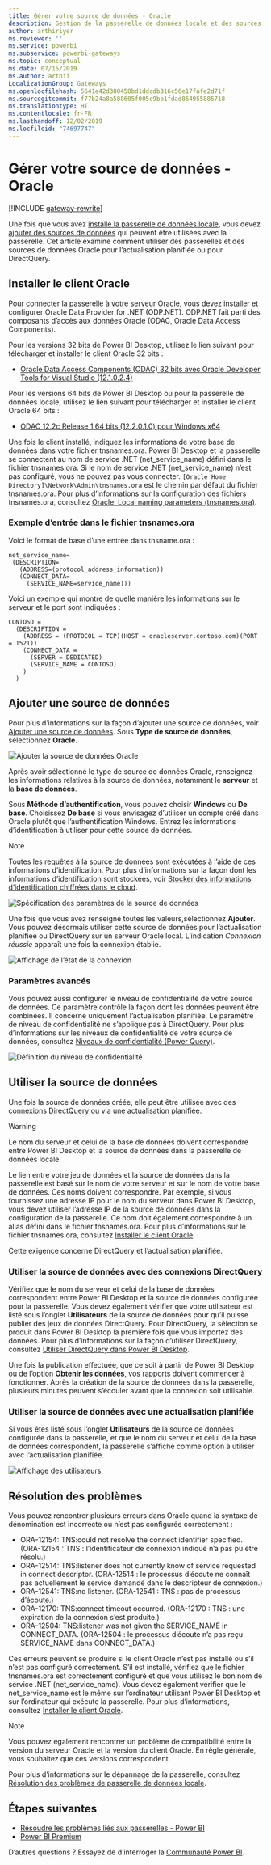 ```yaml
---
title: Gérer votre source de données - Oracle
description: Gestion de la passerelle de données locale et des sources de données associées.
author: arthiriyer
ms.reviewer: ''
ms.service: powerbi
ms.subservice: powerbi-gateways
ms.topic: conceptual
ms.date: 07/15/2019
ms.author: arthii
LocalizationGroup: Gateways
ms.openlocfilehash: 5641e42d380458bd1ddcdb316c56e17fafe2d71f
ms.sourcegitcommit: f77b24a8a588605f005c9bb1fdad864955885718
ms.translationtype: HT
ms.contentlocale: fr-FR
ms.lasthandoff: 12/02/2019
ms.locfileid: "74697747"
---
```

# <a name="manage-your-data-source---oracle"></a>Gérer votre source de données - Oracle

[!INCLUDE [gateway-rewrite](includes/gateway-rewrite.md)]

Une fois que vous avez [installé la passerelle de données locale](/data-integration/gateway/service-gateway-install), vous devez [ajouter des sources de données](service-gateway-data-sources.md#add-a-data-source) qui peuvent être utilisées avec la passerelle. Cet article examine comment utiliser des passerelles et des sources de données Oracle pour l’actualisation planifiée ou pour DirectQuery.

## <a name="install-the-oracle-client"></a>Installer le client Oracle

Pour connecter la passerelle à votre serveur Oracle, vous devez installer et configurer Oracle Data Provider for .NET (ODP.NET). ODP.NET fait parti des composants d’accès aux données Oracle (ODAC, Oracle Data Access Components).

Pour les versions 32 bits de Power BI Desktop, utilisez le lien suivant pour télécharger et installer le client Oracle 32 bits :

* [Oracle Data Access Components (ODAC) 32 bits avec Oracle Developer Tools for Visual Studio (12.1.0.2.4)](https://www.oracle.com/technetwork/topics/dotnet/utilsoft-086879.html)

Pour les versions 64 bits de Power BI Desktop ou pour la passerelle de données locale, utilisez le lien suivant pour télécharger et installer le client Oracle 64 bits :

* [ODAC 12.2c Release 1 64 bits (12.2.0.1.0) pour Windows x64](https://www.oracle.com/technetwork/database/windows/downloads/index-090165.html)

Une fois le client installé, indiquez les informations de votre base de données dans votre fichier tnsnames.ora. Power BI Desktop et la passerelle se connectent au nom de service .NET (net_service_name) défini dans le fichier tnsnames.ora. Si le nom de service .NET (net_service_name) n’est pas configuré, vous ne pouvez pas vous connecter. `[Oracle Home Directory]\Network\Admin\tnsnames.ora` est le chemin par défaut du fichier tnsnames.ora. Pour plus d’informations sur la configuration des fichiers tnsnames.ora, consultez [Oracle: Local naming parameters (tnsnames.ora)](https://docs.oracle.com/cd/B28359_01/network.111/b28317/tnsnames.htm).

### <a name="example-tnsnamesora-file-entry"></a>Exemple d’entrée dans le fichier tnsnames.ora

Voici le format de base d’une entrée dans tnsname.ora :

```
net_service_name=
 (DESCRIPTION=
   (ADDRESS=(protocol_address_information))
   (CONNECT_DATA=
     (SERVICE_NAME=service_name)))
```

Voici un exemple qui montre de quelle manière les informations sur le serveur et le port sont indiquées :

```
CONTOSO =
  (DESCRIPTION =
    (ADDRESS = (PROTOCOL = TCP)(HOST = oracleserver.contoso.com)(PORT = 1521))
    (CONNECT_DATA =
      (SERVER = DEDICATED)
      (SERVICE_NAME = CONTOSO)
    )
  )
```

## <a name="add-a-data-source"></a>Ajouter une source de données

Pour plus d’informations sur la façon d’ajouter une source de données, voir [Ajouter une source de données](service-gateway-data-sources.md#add-a-data-source). Sous **Type de source de données**, sélectionnez **Oracle**.

![Ajouter la source de données Oracle](media/service-gateway-onprem-manage-oracle/data-source-oracle.png)

Après avoir sélectionné le type de source de données Oracle, renseignez les informations relatives à la source de données, notamment le **serveur** et la **base de données**. 

Sous **Méthode d’authentification**, vous pouvez choisir **Windows** ou **De base**. Choisissez **De base** si vous envisagez d’utiliser un compte créé dans Oracle plutôt que l’authentification Windows. Entrez les informations d’identification à utiliser pour cette source de données.

> [!NOTE]
> Toutes les requêtes à la source de données sont exécutées à l’aide de ces informations d’identification. Pour plus d’informations sur la façon dont les informations d’identification sont stockées, voir [Stocker des informations d’identification chiffrées dans le cloud](service-gateway-data-sources.md#store-encrypted-credentials-in-the-cloud).

![Spécification des paramètres de la source de données](media/service-gateway-onprem-manage-oracle/data-source-oracle2.png)

Une fois que vous avez renseigné toutes les valeurs,sélectionnez **Ajouter**. Vous pouvez désormais utiliser cette source de données pour l’actualisation planifiée ou DirectQuery sur un serveur Oracle local. L’indication *Connexion réussie* apparaît une fois la connexion établie.

![Affichage de l’état de la connexion](media/service-gateway-onprem-manage-oracle/datasourcesettings4.png)

### <a name="advanced-settings"></a>Paramètres avancés

Vous pouvez aussi configurer le niveau de confidentialité de votre source de données. Ce paramètre contrôle la façon dont les données peuvent être combinées. Il concerne uniquement l’actualisation planifiée. Le paramètre de niveau de confidentialité ne s’applique pas à DirectQuery. Pour plus d’informations sur les niveaux de confidentialité de votre source de données, consultez [Niveaux de confidentialité (Power Query)](https://support.office.com/article/Privacy-levels-Power-Query-CC3EDE4D-359E-4B28-BC72-9BEE7900B540).

![Définition du niveau de confidentialité](media/service-gateway-onprem-manage-oracle/datasourcesettings9.png)

## <a name="use-the-data-source"></a>Utiliser la source de données

Une fois la source de données créée, elle peut être utilisée avec des connexions DirectQuery ou via une actualisation planifiée.

> [!WARNING]
> Le nom du serveur et celui de la base de données doivent correspondre entre Power BI Desktop et la source de données dans la passerelle de données locale.

Le lien entre votre jeu de données et la source de données dans la passerelle est basé sur le nom de votre serveur et sur le nom de votre base de données. Ces noms doivent correspondre. Par exemple, si vous fournissez une adresse IP pour le nom du serveur dans Power BI Desktop, vous devez utiliser l’adresse IP de la source de données dans la configuration de la passerelle. Ce nom doit également correspondre à un alias défini dans le fichier tnsnames.ora. Pour plus d’informations sur le fichier tnsnames.ora, consultez [Installer le client Oracle](#install-the-oracle-client).

Cette exigence concerne DirectQuery et l’actualisation planifiée.

### <a name="use-the-data-source-with-directquery-connections"></a>Utiliser la source de données avec des connexions DirectQuery

Vérifiez que le nom du serveur et celui de la base de données correspondent entre Power BI Desktop et la source de données configurée pour la passerelle. Vous devez également vérifier que votre utilisateur est listé sous l’onglet **Utilisateurs** de la source de données pour qu’il puisse publier des jeux de données DirectQuery. Pour DirectQuery, la sélection se produit dans Power BI Desktop la première fois que vous importez des données. Pour plus d’informations sur la façon d’utiliser DirectQuery, consultez [Utiliser DirectQuery dans Power BI Desktop](desktop-use-directquery.md).

Une fois la publication effectuée, que ce soit à partir de Power BI Desktop ou de l’option **Obtenir les données**, vos rapports doivent commencer à fonctionner. Après la création de la source de données dans la passerelle, plusieurs minutes peuvent s’écouler avant que la connexion soit utilisable.

### <a name="use-the-data-source-with-scheduled-refresh"></a>Utiliser la source de données avec une actualisation planifiée

Si vous êtes listé sous l’onglet **Utilisateurs** de la source de données configurée dans la passerelle, et que le nom du serveur et celui de la base de données correspondent, la passerelle s’affiche comme option à utiliser avec l’actualisation planifiée.

![Affichage des utilisateurs](media/service-gateway-onprem-manage-oracle/powerbi-gateway-enterprise-schedule-refresh.png)

## <a name="troubleshooting"></a>Résolution des problèmes

Vous pouvez rencontrer plusieurs erreurs dans Oracle quand la syntaxe de dénomination est incorrecte ou n’est pas configurée correctement :

* ORA-12154: TNS:could not resolve the connect identifier specified. (ORA-12154 : TNS : l’identificateur de connexion indiqué n’a pas pu être résolu.)
* ORA-12514: TNS:listener does not currently know of service requested in connect descriptor. (ORA-12514 : le processus d’écoute ne connaît pas actuellement le service demandé dans le descripteur de connexion.)
* ORA-12541: TNS:no listener. (ORA-12541 : TNS : pas de processus d’écoute.)
* ORA-12170: TNS:connect timeout occurred. (ORA-12170 : TNS : une expiration de la connexion s’est produite.)
* ORA-12504: TNS:listener was not given the SERVICE_NAME in CONNECT_DATA. (ORA-12504 : le processus d’écoute n’a pas reçu SERVICE_NAME dans CONNECT_DATA.)

Ces erreurs peuvent se produire si le client Oracle n’est pas installé ou s’il n’est pas configuré correctement. S’il est installé, vérifiez que le fichier tnsnames.ora est correctement configuré et que vous utilisez le bon nom de service .NET (net_service_name). Vous devez également vérifier que le net_service_name est le même sur l’ordinateur utilisant Power BI Desktop et sur l’ordinateur qui exécute la passerelle. Pour plus d’informations, consultez [Installer le client Oracle](#install-the-oracle-client).

> [!NOTE]
> Vous pouvez également rencontrer un problème de compatibilité entre la version du serveur Oracle et la version du client Oracle. En règle générale, vous souhaitez que ces versions correspondent.

Pour plus d’informations sur le dépannage de la passerelle, consultez [Résolution des problèmes de passerelle de données locale](/data-integration/gateway/service-gateway-tshoot).

## <a name="next-steps"></a>Étapes suivantes

* [Résoudre les problèmes liés aux passerelles - Power BI](service-gateway-onprem-tshoot.md)
* [Power BI Premium](service-premium.md)

D’autres questions ? Essayez de d’interroger la [Communauté Power BI](https://community.powerbi.com/).

